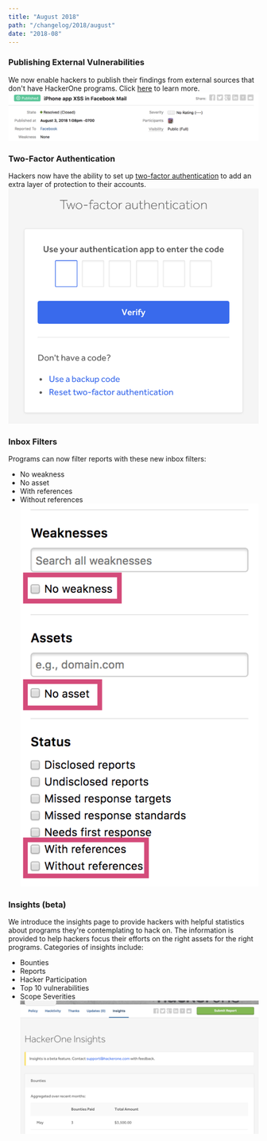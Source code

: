 ```yaml
---
title: "August 2018"
path: "/changelog/2018/august"
date: "2018-08"
---
```


### Publishing External Vulnerabilities
We now enable hackers to publish their findings from external sources that don't have HackerOne programs. Click [here](/hackers/publishing-external-vulnerabilities.html) to learn more.
![aug-2018-publishing](./images/aug-2018-hacktivity++.png)

### Two-Factor Authentication
Hackers now have the ability to set up [two-factor authentication](/hackers/two-factor-authentication.html) to add an extra layer of protection to their accounts.
![aug-2018-2fa](./images/aug-2018-2fa.png)

### Inbox Filters
Programs can now filter reports with these new inbox filters:
* No weakness
* No asset
* With references
* Without references
![aug-2018-inbox-filters](./images/aug-2018-inbox-filters.png)

### Insights (beta)
We introduce the insights page to provide hackers with helpful statistics about programs they're contemplating to hack on. The  information is provided to help hackers focus their efforts on the right assets for the right programs. Categories of insights include:
* Bounties
* Reports
* Hacker Participation
* Top 10 vulnerabilities
* Scope Severities
![insights](./images/aug-2018-insights.png)
